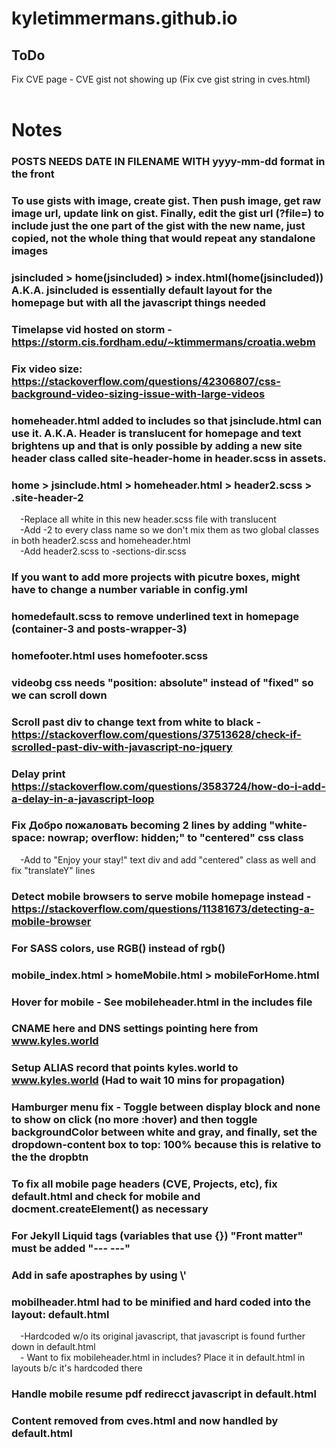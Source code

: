 # kyletimmermans.github.io


## ToDo

<div>Fix CVE page - CVE gist not showing up (Fix cve gist string in cves.html)</div>

</br>

# Notes
### POSTS NEEDS DATE IN FILENAME WITH yyyy-mm-dd format in the front
### To use gists with image, create gist. Then push image, get raw image url, update link on gist. Finally, edit the gist url (?file=) to include just the one part of the gist with the new name, just copied, not the whole thing that would repeat any standalone images
### jsincluded > home(jsincluded) > index.html(home(jsincluded)) A.K.A. jsincluded is essentially default layout for the homepage but with all the javascript things needed
### Timelapse vid hosted on storm - https://storm.cis.fordham.edu/~ktimmermans/croatia.webm
### Fix video size: https://stackoverflow.com/questions/42306807/css-background-video-sizing-issue-with-large-videos
### homeheader.html added to includes so that jsinclude.html can use it. A.K.A. Header is translucent for homepage and text brightens up and that is only possible by adding a new site header class called site-header-home in header.scss in assets.
### home > jsinclude.html > homeheader.html > header2.scss > .site-header-2
<div>&ensp;&ensp;-Replace all white in this new header.scss file with translucent</div>
<div>&ensp;&ensp;-Add -2 to every class name so we don't mix them as two global classes in both header2.scss and homeheader.html</div>
<div>&ensp;&ensp;-Add header2.scss to -sections-dir.scss</div>

### If you want to add more projects with picutre boxes, might have to change a number variable in config.yml
### homedefault.scss to remove underlined text in homepage (container-3 and posts-wrapper-3)
### homefooter.html uses homefooter.scss
### videobg css needs "position: absolute" instead of "fixed" so we can scroll down
### Scroll past div to change text from white to black - https://stackoverflow.com/questions/37513628/check-if-scrolled-past-div-with-javascript-no-jquery
### Delay print https://stackoverflow.com/questions/3583724/how-do-i-add-a-delay-in-a-javascript-loop
### Fix Добро пожаловать becoming 2 lines by adding "white-space: nowrap; overflow: hidden;" to "centered" css class
<div>&ensp;&ensp;-Add to "Enjoy your stay!" text div and add "centered" class as well and fix "translateY" lines</div>

### Detect mobile browsers to serve mobile homepage instead - https://stackoverflow.com/questions/11381673/detecting-a-mobile-browser
### For SASS colors, use RGB() instead of rgb()
### mobile_index.html > homeMobile.html > mobileForHome.html
### Hover for mobile - See mobileheader.html in the includes file
### CNAME here and DNS settings pointing here from www.kyles.world
### Setup ALIAS record that points kyles.world to www.kyles.world  (Had to wait 10 mins for propagation)
### Hamburger menu fix - Toggle between display block and none to show on click (no more :hover) and then toggle backgroundColor between white and gray, and finally, set the dropdown-content box to top: 100% because this is relative to the the dropbtn
### To fix all mobile page headers (CVE, Projects, etc), fix default.html and check for mobile and docment.createElement() as necessary
### For Jekyll Liquid tags (variables that use {}) "Front matter" must be added "--- ---"
### Add in safe apostraphes by using \\'
### mobilheader.html had to be minified and hard coded into the layout: default.html
<div>&ensp;&ensp;-Hardcoded w/o its original javascript, that javascript is found further down in default.html</div>
<div>&ensp;&ensp;- Want to fix mobileheader.html in includes? Place it in default.html in layouts b/c it's hardcoded there</div>

### Handle mobile resume pdf redirecct javascript in default.html
### Content removed from cves.html and now handled by default.html
